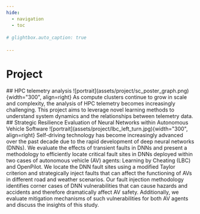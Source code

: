 ```yaml
---
hide:
  - navigation
  - toc

# glightbox.auto_caption: true

---
```

# Project

<div class="grid" markdown>
## HPC telemetry analysis
![portrait](assets/project/sc_poster_graph.png){width="300", align=right}
As compute clusters continue to grow in scale and complexity, the analysis of HPC telemetry becomes increasingly challenging. This project aims to leverage novel learning methods to understand system dynamics and the relationships between telemetry data.
</div>

<div class="grid" markdown>
## Strategic Resilience Evaluation of Neural Networks within Autonomous Vehicle Software
![portrait](assets/project/lbc_left_turn.jpg){width="300", align=right}
Self-driving technology has become increasingly advanced over the past decade due to the rapid development of deep neural networks (DNNs). We evaluate the effects of transient faults in DNNs and present a methodology to efficiently locate critical fault sites in  DNNs deployed within two cases of autonomous vehicle (AV) agents: Learning by Cheating (LBC) and OpenPilot. We locate the DNN fault sites using a modified Taylor criterion and strategically inject faults that can affect the functioning of AVs in different road and weather scenarios. Our fault injection methodology identifies corner cases of DNN vulnerabilities that can cause hazards and accidents and therefore dramatically affect AV safety. Additionally, we evaluate mitigation mechanisms of such vulnerabilities for both AV agents and discuss the insights of this study.
</div>

